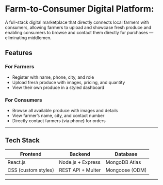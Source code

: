 #  Farm-to-Consumer Digital Platform:

A full-stack digital marketplace that directly connects local farmers with consumers, allowing farmers to upload and showcase fresh produce and enabling consumers to browse and contact them directly for purchases — eliminating middlemen.


##  Features

###   For Farmers
- Register with name, phone, city, and role
- Upload fresh produce with images, pricing, and quantity
- View their own produce in a styled dashboard

###  For Consumers
- Browse all available produce with images and details
- View farmer’s name, city, and contact number
- Directly contact farmers (via phone) for orders

---

##  Tech Stack

| Frontend              | Backend                 | Database          |
|-----------------------|-------------------------|--------------------|
| React.js              | Node.js + Express       | MongoDB Atlas      |
| CSS (custom styles)   | REST API + Multer       | Mongoose (ODM)     |

---

